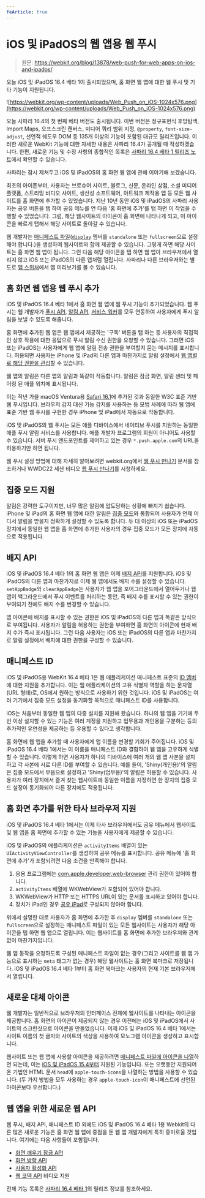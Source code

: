 ```yaml
---
feArticle: true
---
```


# iOS 및 iPadOS의 웹 앱용 웹 푸시

> 원문: https://webkit.org/blog/13878/web-push-for-web-apps-on-ios-and-ipados/

오늘 iOS 및 iPadOS 16.4 베타 1이 출시되었으며, 홈 화면 웹 앱에 대한 웹 푸시 및 기타 기능이 지원됩니다.

![https://webkit.org/wp-content/uploads/Web_Push_on_iOS-1024x576.png](https://webkit.org/wp-content/uploads/Web_Push_on_iOS-1024x576.png)

오늘 사파리 16.4의 첫 번째 베타 버전도 출시됩니다. 이번 버전은 정규표현식 후방탐색, Import Maps, 오프스크린 캔버스, 미디어 쿼리 범위 지정, `@property`, `font-size-adjust`, 선언적 쉐도우 DOM 등 135개 이상의 기능이 포함된 대규모 릴리즈입니다. 이러한 새로운 WebKit 기능에 대한 자세한 내용은 사파리 16.4가 공개될 때 작성하겠습니다. 한편, 새로운 기능 및 수정 사항의 종합적인 목록은 [사파리 16.4 베타 1 릴리즈 노트](https://developer.apple.com/documentation/safari-release-notes/safari-16_4-release-notes)에서 확인할 수 있습니다. 

사파리는 잠시 제쳐두고 iOS 및 iPadOS의 홈 화면 웹 앱에 관해 이야기해 보겠습니다.

최초의 아이폰부터, 사용자는 브로슈어 사이트, 블로그, 신문, 온라인 상점, 소셜 미디어 플랫폼, 스트리밍 비디오 사이트, 생산성 소프트웨어, 아트워크 제작용 앱 등 모든 웹 사이트를 홈 화면에 추가할 수 있었습니다. 지난 10년 동안 iOS 및 iPadOS의 사파리 사용자는 공유 버튼을 탭 하여 공유 메뉴를 연 다음 '홈 화면에 추가'를 탭 하면 이 작업을 수행할 수 있었습니다. 그럼, 해당 웹사이트의 아이콘이 홈 화면에 나타나게 되고, 이 아이콘을 빠르게 탭해서 해당 사이트로 돌아갈 수 있습니다.

웹 개발자는 [매니페스트 파일](https://developer.mozilla.org/en-US/docs/Web/Manifest)([`display`](https://developer.mozilla.org/en-US/docs/Web/Manifest/display) 멤버를 `standalone` 또는 `fullscreen`으로 설정해야 합니다.)을 생성하여 웹사이트와 함께 제공할 수 있습니다. 그렇게 하면 해당 사이트는 홈 화면 웹 앱이 됩니다. 그런 다음 해당 아이콘을 탭 하면 웹 앱이 브라우저에서 열리지 않고 iOS 또는 iPadOS의 다른 앱처럼 열립니다. 사파리나 다른 브라우저와는 별도로 [앱 스위처](https://support.apple.com/en-us/HT202070)에서 앱 미리보기를 볼 수 있습니다.

## **홈 화면 웹 앱용 웹 푸시 추가**

iOS 및 iPadOS 16.4 베타 1에서 홈 화면 웹 앱에 웹 푸시 기능이 추가되었습니다. 웹 푸시는 웹 개발자가 [푸시 API](https://developer.mozilla.org/en-US/docs/Web/API/Push_API), [알림 API](https://developer.mozilla.org/en-US/docs/Web/API/Notifications_API), [서비스 워커](https://developer.mozilla.org/en-US/docs/Web/API/Service_Worker_API)를 모두 연동하여 사용자에게 푸시 알림을 보낼 수 있도록 해줍니다.

홈 화면에 추가된 웹 앱은 웹 앱에서 제공하는 '구독' 버튼을 탭 하는 등 사용자의 직접적인 상호 작용에 대한 응답으로 푸시 알림 수신 권한을 요청할 수 있습니다. 그러면 iOS 또는 iPadOS는 사용자에게 웹 앱에 알림 전송 권한을 부여할지 묻는 메시지를 표시합니다. 허용되면 사용자는 iPhone 및 iPad의 다른 앱과 마찬가지로 알림 설정에서 [웹 앱별로 해당 권한을 관리](https://support.apple.com/en-us/HT201925)할 수 있습니다.

웹 앱의 알림은 다른 앱의 알림과 똑같이 작동합니다. 알림은 잠금 화면, 알림 센터 및 페어링 된 애플 워치에 표시됩니다.

이는 작년 가을 macOS Ventura용 [Safari 16.1](https://webkit.org/blog/13399/webkit-features-in-safari-16-1/#web-push-for-macos-ventura)에 추가된 것과 동일한 W3C 표준 기반 웹 푸시입니다. 브라우저 감지 대신 기능 감지를 사용하는 등 모범 사례에 따라 웹 앱에 표준 기반 웹 푸시를 구현한 경우 iPhone 및 iPad에서 자동으로 작동합니다.

iOS 및 iPadOS의 웹 푸시는 모든 애플 디바이스에서 네이티브 푸시를 지원하는 동일한 애플 푸시 알림 서비스를 사용합니다. 애플 개발자 프로그램의 회원이 아니어도 사용할 수 있습니다. 서버 푸시 엔드포인트를 제어하고 있는 경우 `*.push.apple.com`의 URL을 허용하기만 하면 됩니다.

웹 푸시 설정 방법에 대해 자세히 알아보려면 webkit.org에서 [웹 푸시 만나기](https://webkit.org/blog/12945/meet-web-push/) 문서를 참조하거나 WWDC22 세션 비디오 [웹 푸시 만나기](https://developer.apple.com/videos/play/wwdc2022/10098/)를 시청하세요.

## **집중 모드 지원**

알림은 강력한 도구이지만, 너무 많은 알림에 압도당하는 상황에 빠지기 쉽습니다. iPhone 및 iPad의 홈 화면 웹 앱에 대한 알림은 [집중 모드](https://support.apple.com/en-us/HT212608)와 통합되어 사용자가 언제 어디서 알림을 받을지 정확하게 설정할 수 있도록 합니다. 두 대 이상의 iOS 또는 iPadOS 장치에서 동일한 웹 앱을 홈 화면에 추가한 사용자의 경우 집중 모드가 모든 장치에 자동으로 적용됩니다.

## **배지 API**

iOS 및 iPadOS 16.4 베타 1의 홈 화면 웹 앱은 이제 [배지 API](https://developer.mozilla.org/en-US/docs/Web/API/Badging_API)를 지원합니다. iOS 및 iPadOS의 다른 앱과 마찬가지로 이제 웹 앱에서도 배지 수를 설정할 수 있습니다. `setAppBadge`와 `clearAppBadge`는 사용자가 웹 앱을 포어그라운드에서 열어두거나 웹 앱이 백그라운드에서 푸시 이벤트를 처리하는 동안, 즉 배지 수를 표시할 수 있는 권한이 부여되기 전에도 배지 수를 변경할 수 있습니다.

앱 아이콘에 배지를 표시할 수 있는 권한은 iOS 및 iPadOS의 다른 앱과 똑같은 방식으로 부여됩니다. 사용자가 알림을 허용하는 권한을 부여하면 홈 화면의 아이콘에 현재 배지 수가 즉시 표시됩니다. 그런 다음 사용자는 iOS 또는 iPadOS의 다른 앱과 마찬가지로 알림 설정에서 배지에 대한 권한을 구성할 수 있습니다.

## **매니페스트 ID**

iOS 및 iPadOS용 WebKit 16.4 베타 1은 웹 애플리케이션 매니페스트 표준의 [ID 멤버](https://developer.mozilla.org/en-US/docs/Web/Manifest/id)에 대한 지원을 추가합니다. 이는 웹 애플리케이션의 고유 식별자 역할을 하는 문자열(URL 형태)로, OS에서 원하는 방식으로 사용하기 위한 것입니다. iOS 및 iPadOS는 여러 기기에서 집중 모드 설정을 동기화할 목적으로 매니페스트 ID를 사용합니다.

iOS는 처음부터 동일한 웹 앱의 다중 설치를 지원해 왔습니다. 하나의 웹 앱을 기기에 두 번 이상 설치할 수 있는 기능은 여러 계정을 지원하고 업무용과 개인용을 구분하는 등의 추가적인 유연성을 제공하는 등 유용할 수 있다고 생각합니다.

홈 화면에 웹 앱을 추가할 때 사용자에게 앱 이름을 변경할 기회가 주어집니다. iOS 및 iPadOS 16.4 베타 1에서는 이 이름을 매니페스트 ID와 결합하여 웹 앱을 고유하게 식별할 수 있습니다. 이렇게 하면 사용자가 하나의 디바이스에 여러 개의 웹 앱 사본을 설치하고 각 사본에 서로 다른 ID를 부여할 수 있습니다. 예를 들어, 'Shiny(개인용)'의 알림은 집중 모드에서 무음으로 설정하고 'Shiny(업무용)'의 알림은 허용할 수 있습니다. 사용자가 여러 장치에서 즐겨 찾는 웹사이트에 동일한 이름을 지정하면 한 장치의 집중 모드 설정이 동기화되어 다른 장치에도 적용됩니다.

## **홈 화면 추가를 위한 타사 브라우저 지원**

iOS 및 iPadOS 16.4 베타 1에서는 이제 타사 브라우저에서도 공유 메뉴에서 웹사이트 및 웹 앱을 홈 화면에 추가할 수 있는 기능을 사용자에게 제공할 수 있습니다.

iOS 및 iPadOS의 애플리케이션은 `activityItems` 배열이 있는 `UIActivityViewController`를 생성하여 공유 메뉴를 표시합니다. 공유 메뉴에 '홈 화면에 추가'가 포함되려면 다음 조건을 만족해야 합니다.

1. 응용 프로그램에는 [com.apple.developer.web-browser](https://developer.apple.com/documentation/bundleresources/entitlements/com_apple_developer_web-browser) 관리 권한이 있어야 합니다.
2. `activityItems` 배열에 WKWebView가 포함되어 있어야 합니다.
3. WKWebView가 HTTP 또는 HTTPS URL이 있는 문서를 표시하고 있어야 합니다.
4. 장치가 iPad인 경우 [공유 iPad](https://support.apple.com/ko-kr/guide/deployment/dep9a34c2ba2/web)로 구성되지 않아야 합니다.

위에서 설명한 대로 사용자가 홈 화면에 추가한 후 `display` 멤버를 `standalone` 또는 `fullscreen`으로 설정하는 매니페스트 파일이 있는 모든 웹사이트는 사용자가 해당 아이콘을 탭 하면 웹 앱으로 열립니다. 이는 웹사이트를 홈 화면에 추가한 브라우저와 관계없이 마찬가지입니다.

웹 앱 동작을 요청하도록 구성된 매니페스트 파일이 없는 경우(그리고 사이트를 웹 앱 가능으로 표시하는 `meta` 태그가 없는 경우) 해당 웹사이트는 홈 화면 북마크로 저장됩니다. iOS 및 iPadOS 16.4 베타 1부터 홈 화면 북마크는 사용자의 현재 기본 브라우저에서 열립니다.

## **새로운 대체 아이콘**

웹 개발자는 일반적으로 브라우저의 인터페이스 전체에 웹사이트를 나타내는 아이콘을 제공합니다. 홈 화면의 아이콘이 제공되지 않는 경우 이전에는 iOS 및 iPadOS에서 사이트의 스크린샷으로 아이콘을 만들었습니다. 이제 iOS 및 iPadOS 16.4 베타 1에서는 사이트 이름의 첫 글자와 사이트의 색상을 사용하여 모노그램 아이콘을 생성하고 표시합니다.

웹사이트 또는 웹 앱에 사용할 아이콘을 제공하려면 [매니페스트 파일에 아이콘을 나열](https://developer.mozilla.org/en-US/docs/Web/Manifest/icons)하면 되는데, 이는 [iOS 및 iPadOS 15.4부터](https://webkit.org/blog/12445/new-webkit-features-in-safari-15-4/#web-apps) 지원된 기능입니다. 또는 오랫동안 지원되어 온 기법인 HTML 문서 `head`에 `apple-touch-icons`을 나열하는 방법을 사용할 수 있습니다. (두 가지 방법을 모두 사용하는 경우 `apple-touch-icon`이 매니페스트에 선언된 아이콘보다 우선합니다.)

## **웹 앱을 위한 새로운 웹 API**

웹 푸시, 배지 API, 매니페스트 ID 외에도 iOS 및 iPadOS 16.4 베타 1용 Webkit의 다른 많은 새로운 기능은 홈 화면 웹 앱에 중점을 둔 웹 앱 개발자에게 특히 흥미로울 것입니다. 여기에는 다음 사항들이 포함됩니다.

- [화면 깨우기 잠금 API](https://developer.mozilla.org/en-US/docs/Web/API/Screen_Wake_Lock_API)
- [화면 방향 API](https://developer.mozilla.org/en-US/docs/Web/API/Screen_Orientation_API)
- [사용자 활성화 API](https://developer.mozilla.org/en-US/docs/Web/API/UserActivation)
- [웹 코덱 API](https://developer.mozilla.org/en-US/docs/Web/API/WebCodecs_API) 비디오 지원

전체 기능 목록은 [사파리 16.4 베타 1](https://developer.apple.com/documentation/safari-release-notes/safari-16_4-release-notes)의 릴리즈 정보를 참조하세요.